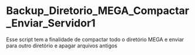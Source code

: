 # Backup_Diretorio_MEGA_Compactar_Enviar_Servidor1
Esse script tem a finalidade de compactar todo o diretório MEGA e enviar para outro diretório e apagar arquivos antigos
